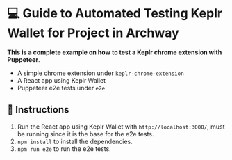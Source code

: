 # 💻 Guide to Automated Testing Keplr Wallet for Project in Archway

**This is a complete example on how to test a Keplr chrome extension with Puppeteer**.

- A simple chrome extension under `keplr-chrome-extension`
- A React app using Keplr Wallet
- Puppeteer e2e tests under `e2e`

## 🔎 Instructions

1. Run the React app using Keplr Wallet with `http://localhost:3000/`, must be running since it is the base for the e2e tests.
2. `npm install` to install the dependencies.
3. `npm run e2e` to run the e2e tests.
